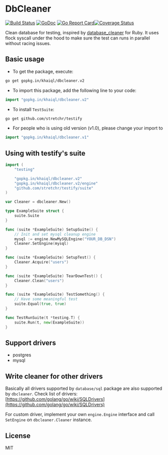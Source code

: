 # DbCleaner

[![Build Status](https://travis-ci.org/khaiql/dbcleaner.svg?branch=master)](https://travis-ci.org/khaiql/dbcleaner) [![GoDoc](https://godoc.org/github.com/khaiql/dbcleaner?status.svg)](https://godoc.org/gopkg.in/khaiql/dbcleaner.v2) [![Go Report Card](https://goreportcard.com/badge/github.com/khaiql/dbcleaner)](https://goreportcard.com/report/github.com/khaiql/dbcleaner)[![Coverage Status](https://coveralls.io/repos/github/khaiql/dbcleaner/badge.svg)](https://coveralls.io/github/khaiql/dbcleaner)

Clean database for testing, inspired by [database_cleaner](https://github.com/DatabaseCleaner/database_cleaner) for Ruby. It uses flock syscall under the hood to make sure the test can runs in parallel without racing issues.

## Basic usage

* To get the package, execute:

```bash
go get gopkg.in/khaiql/dbcleaner.v2
```

* To import this package, add the following line to your code:

```go
import "gopkg.in/khaiql/dbcleaner.v2"
```

* To install `TestSuite`:

```bash
go get github.com/stretchr/testify
```

* For people who is using old version (v1.0), please change your import to
```go
import "gopkg.in/khaiql/dbcleaner.v1"
```

## Using with testify's suite

```go
import (
	"testing"

  	"gopkg.in/khaiql/dbcleaner.v2"
  	"gopkg.in/khaiql/dbcleaner.v2/engine"
	"github.com/stretchr/testify/suite"
)

var Cleaner = dbcleaner.New()

type ExampleSuite struct {
	suite.Suite
}

func (suite *ExampleSuite) SetupSuite() {
  	// Init and set mysql cleanup engine
  	mysql := engine.NewMySQLEngine("YOUR_DB_DSN")
  	Cleaner.SetEngine(mysql)
}

func (suite *ExampleSuite) SetupTest() {
  	Cleaner.Acquire("users")
}

func (suite *ExampleSuite) TearDownTest() {
  	Cleaner.Clean("users")
}

func (suite *ExampleSuite) TestSomething() {
  	// Have some meaningful test
  	suite.Equal(true, true)
}

func TestRunSuite(t *testing.T) {
  	suite.Run(t, new(ExampleSuite))
}
```

## Support drivers

* postgres
* mysql

## Write cleaner for other drivers

Basically all drivers supported by `database/sql` package are also supported by
`dbcleaner`. Check list of drivers:
[https://github.com/golang/go/wiki/SQLDrivers](https://github.com/golang/go/wiki/SQLDrivers)

For custom driver, implement your own `engine.Engine` interface and call `SetEngine` on `dbcleaner.Cleaner` instance.

## License

MIT
